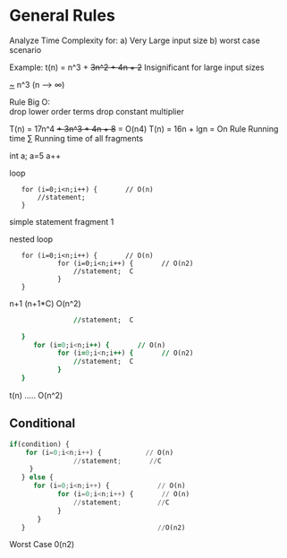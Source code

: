 # General Rules


Analyze Time Complexity for:
 a) Very Large input size
 b) worst case scenario


 Example: 
 t(n) = n^3 + ~~3n^2 + 4n + 2~~
              Insignificant for large input sizes

<u>~</u> n^3  (n --> ∞)



Rule Big O:  
            drop lower order terms
            drop constant multiplier

T(n) = 17n^4 ~~+ 3n^3 + 4n + 8~~  = O(n4)
T(n) = 16n + lgn = On
Rule Running time
   ∑ Running time of all fragments
   
   int a;
   a=5 
   a++

loop
```
   for (i=0;i<n;i++) {       // O(n)
       //statement;
   }
```
simple statement fragment 1


nested loop 
```
   for (i=0;i<n;i++) {       // O(n)
            for (i=0;i<n;i++) {       // O(n2)
                //statement;  C
            }
   }
```
 n+1 (n+1*C)  O(n^2)


```   for (i=0;i<n;i++) {       // O(n)
                //statement;  C
            
   }
      for (i=0;i<n;i++) {       // O(n)
            for (i=0;i<n;i++) {       // O(n2)
                //statement;  C
            }
   }
```

t(n) ..... O(n^2)


## Conditional 
```py
if(condition) {
    for (i=0;i<n;i++) {           // O(n)
                //statement;       //C        
     } 
   } else {
      for (i=0;i<n;i++) {            // O(n)  
            for (i=0;i<n;i++) {       // O(n)
                //statement;         //C
            }
       }
   }                                 //O(n2)
```
Worst Case 0(n2)